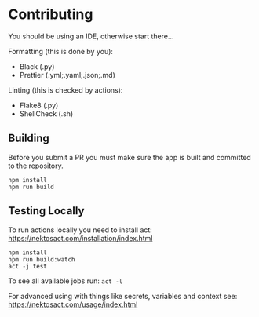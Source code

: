 # Contributing

You should be using an IDE, otherwise start there...

Formatting (this is done by you):

- Black (.py)
- Prettier (.yml;.yaml;.json;.md)

Linting (this is checked by actions):

- Flake8 (.py)
- ShellCheck (.sh)

## Building

Before you submit a PR you must make sure the app is built and committed to the repository.

```shell
npm install
npm run build
```

## Testing Locally

To run actions locally you need to install act: https://nektosact.com/installation/index.html

```shell
npm install
npm run build:watch
act -j test
```

To see all available jobs run: `act -l`

For advanced using with things like secrets, variables and context see: https://nektosact.com/usage/index.html

